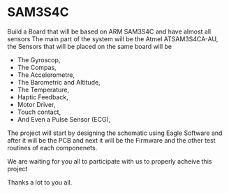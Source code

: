 # SAM3S4C
Build a Board that will be based on ARM SAM3S4C and have almost all sensors
The main part of the system will be the Atmel ATSAM3S4CA-AU, the Sensors that will be placed on the same board will be
- The Gyroscop,
- The Compas,
- The Accelerometre,
- The Barometric and Altitude,
- The Temperature,
- Haptic Feedback,
- Motor Driver,
- Touch contact,
- And Even a Pulse Sensor (ECG),

 
The project will start by designing the schematic using Eagle Software and after it will be the PCB and next it will be the Firmware and the other test routines of each componenets.

We are waiting for you all to participate with us to properly acheive this project

Thanks a lot to you all.

